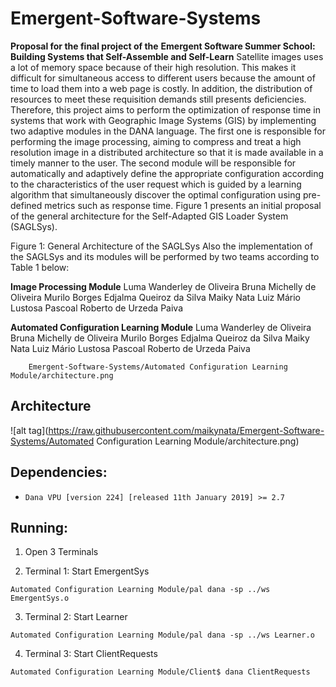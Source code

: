 # Emergent-Software-Systems

**Proposal for the final project of the** ​ **Emergent Software Summer School:
Building Systems that Self-Assemble and Self-Learn**
Satellite images uses a lot of memory space because of their high resolution. This
makes it difficult for simultaneous access to different users because the amount of time to
load them into a web page is costly. In addition, the distribution of resources to meet these
requisition demands still presents deficiencies. Therefore, this project aims to perform the
optimization of response time in systems that work with Geographic Image Systems (GIS) by
implementing two adaptive modules in the DANA language. The first one is responsible for
performing the image processing, aiming to compress and treat a high resolution image in a
distributed architecture so that it is made available in a timely manner to the user. The
second module will be responsible for automatically and adaptively define the appropriate
configuration according to the characteristics of the user request which is guided by a
learning algorithm that simultaneously discover the optimal configuration using pre-defined
metrics such as response time. Figure 1 presents an initial proposal of the general
architecture for the Self-Adapted GIS Loader System (SAGLSys).

Figure 1: General Architecture of the SAGLSys
Also the implementation of the SAGLSys and its modules will be performed by two
teams according to Table 1 below:

**Image Processing Module**
Luma Wanderley de Oliveira Bruna Michelly de Oliveira
Murilo Borges Edjalma Queiroz da Silva
Maiky Nata Luiz Mário Lustosa Pascoal
Roberto de Urzeda Paiva

**Automated Configuration Learning Module**
Luma Wanderley de Oliveira Bruna Michelly de Oliveira
Murilo Borges Edjalma Queiroz da Silva
Maiky Nata Luiz Mário Lustosa Pascoal
Roberto de Urzeda Paiva


        Emergent-Software-Systems/Automated Configuration Learning Module/architecture.png


## Architecture
![alt tag](https://raw.githubusercontent.com/maikynata/Emergent-Software-Systems/Automated Configuration Learning Module/architecture.png)

## Dependencies:
 - `Dana VPU [version 224] [released 11th January 2019] >= 2.7`


## Running:
 1. Open 3 Terminals

 2. Terminal 1: Start EmergentSys
 ```
 Automated Configuration Learning Module/pal dana -sp ../ws EmergentSys.o
 ```
 3. Terminal 2: Start Learner
 ```
 Automated Configuration Learning Module/pal dana -sp ../ws Learner.o
 ```
 4. Terminal 3: Start ClientRequests
 ```
 Automated Configuration Learning Module/Client$ dana ClientRequests
 ```

